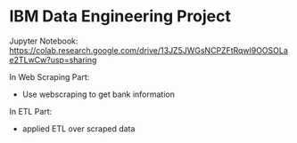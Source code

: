 # IBM Data Engineering Project

Jupyter Notebook: https://colab.research.google.com/drive/13JZ5JWGsNCPZFtRqwl9OOSOLae2TLwCw?usp=sharing

In Web Scraping Part:
- Use webscraping to get bank information

In ETL Part:
- applied ETL over scraped data
